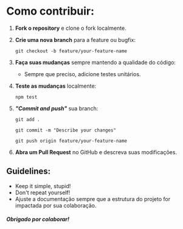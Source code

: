 # Como contribuir:


1. **Fork o repository** e clone o fork localmente.

2. **Crie uma nova branch** para a feature ou bugfix:

     ``` git checkout -b feature/your-feature-name ```

3. **Faça suas mudanças** sempre mantendo a qualidade do código:
   - Sempre que preciso, adicione testes unitários.

4. **Teste as mudanças** localmente:

    ``` npm test ```
   
5. ***"Commit and push"*** sua branch:
   
    ```git add .```

    ```git commit -m "Describe your changes"```

    ```git push origin feature/your-feature-name```

 
   
7. **Abra um Pull Request** no GitHub e descreva suas modificações.

 

## Guidelines:
- Keep it simple, stupid!
- Don't repeat yourself!
- Ajuste a documentação sempre que a estrutura do projeto for impactada por sua colaboração.

##### _Obrigado por colaborar!_
